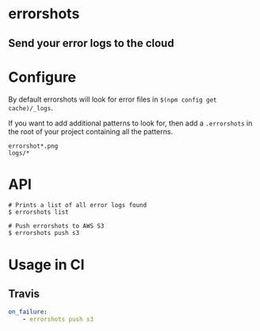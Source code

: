 # errorshots
## Send your error logs to the cloud

# Configure
By default errorshots will look for error files in `$(npm config get cache)/_logs`.

If you want to add additional patterns to look for, then add a `.errorshots` in the root of your project containing all the patterns.

```.errorshots
errorshot*.png
logs/*
```

# API

```
# Prints a list of all error logs found
$ errorshots list

# Push errorshots to AWS S3
$ errorshots push s3
```


# Usage in CI

## Travis

```yaml
on_failure:
    - errorshots push s3
```
